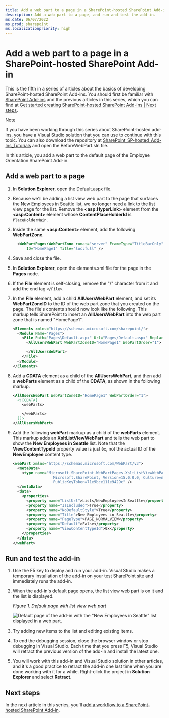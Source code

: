 ```yaml
---
title: Add a web part to a page in a SharePoint-hosted SharePoint Add-in
description: Add a web part to a page, and run and test the add-in.
ms.date: 06/07/2022
ms.prod: sharepoint
ms.localizationpriority: high
---
```


# Add a web part to a page in a SharePoint-hosted SharePoint Add-in

This is the fifth in a series of articles about the basics of developing SharePoint-hosted SharePoint Add-ins. You should first be familiar with [SharePoint Add-ins](sharepoint-add-ins.md) and the previous articles in this series, which you can find at [Get started creating SharePoint-hosted SharePoint Add-ins | Next steps](get-started-creating-sharepoint-hosted-sharepoint-add-ins.md#next-steps).

> [!NOTE]
> If you have been working through this series about SharePoint-hosted add-ins, you have a Visual Studio solution that you can use to continue with this topic. You can also download the repository at [SharePoint_SP-hosted_Add-Ins_Tutorials](https://github.com/OfficeDev/SharePoint_SP-hosted_Add-Ins_Tutorials) and open the BeforeWebPart.sln file.

In this article, you add a web part to the default page of the Employee Orientation SharePoint Add-in.

## Add a web part to a page

1. In **Solution Explorer**, open the Default.aspx file.
1. Because we'll be adding a list view web part to the page that surfaces the New Employees in Seattle list, we no longer need a link to the list view page for the list. Remove the **\<asp:HyperLink\>** element from the **\<asp:Content\>** element whose **ContentPlaceHolderId** is `PlaceHolderMain`.
1. Inside the same **\<asp:Content\>** element, add the following **WebPartZone**.

    ```XML
      <WebPartPages:WebPartZone runat="server" FrameType="TitleBarOnly"
          ID="HomePage1" Title="loc:full" />
    ```

1. Save and close the file.
1. In **Solution Explorer**, open the elements.xml file for the page in the **Pages** node.
1. If the **File** element is self-closing, remove the "/" character from it and add the end tag `</File>`.
1. In the **File** element, add a child **AllUsersWebPart** element, and set its **WebPartZoneID** to the ID of the web part zone that you created on the page. The file's contents should now look like the following. This markup tells SharePoint to insert an **AllUsersWebPart** into the web part zone that is named "HomePage1".

    ```xml
    <Elements xmlns="https://schemas.microsoft.com/sharepoint/">
      <Module Name="Pages">
        <File Path="Pages\Default.aspx" Url="Pages/Default.aspx" ReplaceContent="TRUE" >
          <AllUsersWebPart WebPartZoneID="HomePage1" WebPartOrder="1">

          </AllUsersWebPart>
        </File>
      </Module>
    </Elements>

    ```

1. Add a **CDATA** element as a child of the **AllUsersWebPart**, and then add a **webParts** element as a child of the **CDATA**, as shown in the following markup.

    ```xml
    <AllUsersWebPart WebPartZoneID="HomePage1" WebPartOrder="1">
      <![CDATA[
        <webParts>

        </webParts>
      ]]>
    </AllUsersWebPart>
    ```

1. Add the following **webPart** markup as a child of the **webParts** element. This markup adds an **XsltListViewWebPart** and tells the web part to show the **New Employees in Seattle** list. Note that the **ViewContentTypeId** property value is just `0x`, not the actual ID of the **NewEmployee** content type.

    ```xml
    <webPart xmlns="https://schemas.microsoft.com/WebPart/v3">
      <metaData>
        <type name="Microsoft.SharePoint.WebPartPages.XsltListViewWebPart,
                      Microsoft.SharePoint, Version=15.0.0.0, Culture=neutral,
                      PublicKeyToken=71e9bce111e9429c" />
      </metaData>
      <data>
        <properties>
          <property name="ListUrl">Lists/NewEmployeesInSeattle</property>
          <property name="IsIncluded">True</property>
          <property name="NoDefaultStyle">True</property>
          <property name="Title">New Employees in Seattle</property>
          <property name="PageType">PAGE_NORMALVIEW</property>
          <property name="Default">False</property>
          <property name="ViewContentTypeId">0x</property>
        </properties>
      </data>
    </webPart>
    ```

## Run and test the add-in

1. Use the F5 key to deploy and run your add-in. Visual Studio makes a temporary installation of the add-in on your test SharePoint site and immediately runs the add-in.
1. When the add-in's default page opens, the list view web part is on it and the list is displayed.

    *Figure 1. Default page with list view web part*

    ![Default page of the add-in with the "New Employees in Seattle" list displayed in a web part.](../images/31e8e4b1-e2e6-416b-b360-9979a1f16fc7.PNG)

1. Try adding new items to the list and editing existing items.
1. To end the debugging session, close the browser window or stop debugging in Visual Studio. Each time that you press F5, Visual Studio will retract the previous version of the add-in and install the latest one.
1. You will work with this add-in and Visual Studio solution in other articles, and it's a good practice to retract the add-in one last time when you are done working with it for a while. Right-click the project in **Solution Explorer** and select **Retract**.

## Next steps

In the next article in this series, you'll [add a workflow to a SharePoint-hosted SharePoint Add-in](add-a-workflow-to-a-sharepoint-hosted-sharepoint-add-in.md).
